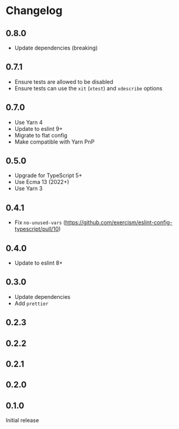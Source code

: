 # Changelog

## 0.8.0

- Update dependencies (breaking)

## 0.7.1

- Ensure tests are allowed to be disabled
- Ensure tests can use the `xit` (`xtest`) and `xdescribe` options

## 0.7.0

- Use Yarn 4
- Update to eslint 9+
- Migrate to flat config
- Make compatible with Yarn PnP

## 0.5.0

- Upgrade for TypeScript 5+
- Use Ecma 13 (2022+)
- Use Yarn 3

## 0.4.1

- Fix `no-unused-vars` (<https://github.com/exercism/eslint-config-typescript/pull/10>)

## 0.4.0

- Update to eslint 8+

## 0.3.0

- Update dependencies
- Add `prettier`

## 0.2.3

## 0.2.2

## 0.2.1

## 0.2.0

## 0.1.0

Initial release
